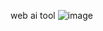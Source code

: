 web ai tool 
![image](https://github.com/user-attachments/assets/4d368932-cea7-4d39-8e00-5027f3bbfbce)



